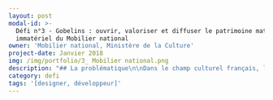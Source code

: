 ```yaml
---
layout: post
modal-id: >-
  Défi n°3 - Gobelins : ouvrir, valoriser et diffuser le patrimoine matériel et
  immatériel du Mobilier national
owner: 'Mobilier national, Ministère de la Culture'
project-date: Janvier 2018
img: /img/portfolio/3_ Mobilier national.png
description: "## La problématique\n\nDans le champ culturel français, le\n«\_Mobilier national et les Manufactures nationales des Gobelins, de\nBeauvais et de la Savonnerie\_» manifeste une originalité certaine.\n\nComposé à la fois d’une collection d’objets d’art datant du XVIe au XXIe siècles\net d’un patrimoine immatériel reposant sur de rares savoir-faire, le Mobilier national a entamé sa transition numérique :\n\n* **Création d’une base de données pour la gestion des collections appelée\n  «\_Suivi des collections et objets du Mobilier national\_» (SCOM)**\n* Numérisation de la photothèque numérique, des fiches et des registres d’inventaire en format JPEG,\n  informatisation de plus de 5000 livres, etc.\n\nToutefois, faute de métadonnées\nstructurées, les bases de données et les répertoires documentaires ne\ndialoguent pas, les capacités de recherche et de filtrage restent très limitées\net leur utilisation reste exclusivement réservée aux agents du Mobilier national.\nLes collections patrimoniales du Mobilier\nnational, riches de 100.000 biens sont aujourd’hui décrites dans une base de\ndonnées inaccessible au public.\n\n## Le défi : faciliter l'utilisation du patrimoine du Mobilier national par les agents publics, les métiers d'art et le grand public en développant des outils d'indexation participatifs\n\nLa problématique à résoudre est liée à\nl’absence de consolidation des connaissances sur les collections, les\ntechniques et les savoir-faire mobilisés par le Mobilier national. Pour cela,\ntrois grandes étapes :\n\n* Permettre aux agents du Mobilier national de procéder à des recherches\n  multicritères et multiformats dans l’ensemble de la documentation technique et scientifique\n  relative au patrimoine de l’institution grâce à un système d’indexation\n  partagé,\n* Ouvrir la collection aux publics extérieurs, pour en faciliter l’accès (utilisateurs ciblés :\n  étudiants, exploitation par les professionnels de la filière des métiers de\n  l’art), et la découverte par le plus grand nombre grâce à une interface de\n  consultation,\n* Ouvrir la production participative de contenus pour\n  enrichir et diversifier l’information sur le patrimoine grâce à la conception d’un système de capture et d’indexation.\n* **\\*\\*\n  L’objectif principal du défi est d’ouvrir\n  les collections sur le web sous forme d’une interface de recherche,\n  satisfaisant les besoins des publics identifiés (administrations utilisant les\n  services du mobilier national, grand public, chercheurs, décorateurs\n  d’intérieurs, etc.). Cette interface doit être intuitive, utilisant les\n  ressources de la datavisualisation\n  pour proposer des modes de navigation au sein des collections (par type\n  d’objet, lieu ou date de production, artiste, couleur, etc.), des\n  réutilisations, prises de contact contextuelles, paniers, commande de\n  reproductions d’images, etc., en s’inspirant des services proposés sur les\n  grandes plateformes commerciales, privées et les institutions innovantes (voir\n  notamment les offres du Rijksmuseum).\\*\\***\n\n## 2 entrepreneur•neuse•s recherché•e•s\n\n* **DESIGN DE SERVICES** : concevoir et prototyper le modèle de notice,\n  et les interfaces utilisateurs des services de consultation et d’enrichissement\n  de la documentation du patrimoine du Mobilier national.\n* **DEVELOPPEMENT** : définir et développer système applicatif,\n  modéliser les ontologies, implémenter le modèle des données et le schéma d’indexation. Expertise sémantique recherchée.\n\n**Toutes les combinaisons pertinentes et\nrépartitions des connaissances et rôles sont envisageables**.\n\n* L’objectif pour\n  l’établissement est de bénéficier de compétences à la fois en développement\n  informatique (avoir un développeur full-stack\n  pour le back-end) et sur les interfaces web (ergonomie, respect des standards\n  du web dont navigation mobile, etc.).\n* Connaissance nécessaire des langages de programmation et technologies standards\n  \\: PHP, Python, Javascript,\n  Ruby, Node.js, SQL / NoSQL. Pour le(s) développeur(s)\n  back-end, connaître les outils d’indexation (ElasticSearch,\n  SolR).\n* Mode de travail en méthode agile\n\n## Votre mentor : Hélène Cavalié\n\n![Photo d'Hélène Cavalié, mentor](/img/portfolio/3_gobelins.jpg)\n\nHélène Cavalié\nest chartiste et conservateur du Patrimoine. Depuis 2015, elle est responsable\ndu service des Archives, bibliothèque, documentation et photos du Mobilier\nnational. Impliquée dans la mise en ligne des données (en masse pour\nl'ouverture du portail européen des Archives, ciblée dans des éditions\ncollaboratives de manuscrits sur Wikisource),\nelle sera l'appui des EIG.\n\n\\*« Ce projet a pour ambition de rendre\nvisible et accessible les collections patrimoniales du Mobilier national et des\nmanufactures, et les savoir-faire associés largement méconnus du public : une\ncollection de 100.000 biens de qualité muséale ou servant à l’ameublement,\nparmi lesquels une des plus belles collections de tapis et tapisseries (encore\nproduits dans les manufactures), de tissus d’ameublement. \\*\n\n\\*Cette institution\ncompte 350 agents dont 250 techniciens d’art qui travaillent dans 7 ateliers de\ncréation (tapisserie de haute lice des Gobelins, de basse lice de Beauvais,\ntapis de la Savonnerie à Paris et Lodève, dentelle au fuseau au Puy-en-Velay,\ndentelle à l’aiguille à Alençon, et Atelier de recherche et de création de\nmeubles), et dans 7 ateliers de restauration (tapis, tapisserie, lustrerie,\nébénisterie, menuiserie en sièges, tapisserie d’ameublement et\ntapisserie-décor). \\*\n\n\\*Le cœur du projet, consiste à publier en ligne et rendre\naccessible et réutilisable cette collection gérée dans une base de données SQL,\net les savoir-faire associés. Le projet consiste à concevoir une interface\nsolide et innovante. \\*\n\n*Les EIG devront être force de propositions pour concevoir\ncet outil novateur, ergonomique, collaboratif, avec une approche utilisateur.\nIl s’agit en quelque sorte de rendre visible et réutilisable tout l’écosystème\ndes métiers d’art pour le grand public, les amateurs, les chercheurs, écoles de\ndesign, etc. L'institution a d'autres ressources et est détenteur de\nsavoir-faire dans ses ateliers pouvant aussi être mis en valeurs dans ce projet : les 40.000 couleurs produites par l'atelier de teinture), etc. Le code\nréalisé durant ces 10 mois pourrait être rendu libre et récupérable. »*\n\n## **[Postuler au défi Notre mobilier ](https://framaforms.org/candidature-entrepreneurs-dinteret-general-promotion-2-1501592391)**\n\nEn savoir plus sur le défi >> LIEN PRESENTATION."
category: defi
tags: '[designer, développeur]'
---
```


















